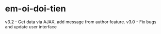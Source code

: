 # em-oi-doi-tien
v3.2 - Get data via AJAX, add message from author feature.
v3.0 - Fix bugs and update user interface
